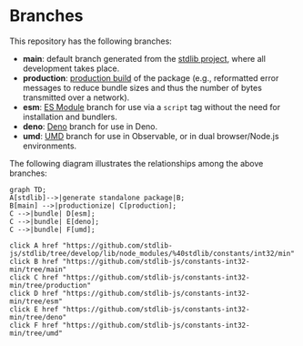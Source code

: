 <!--

@license Apache-2.0

Copyright (c) 2022 The Stdlib Authors.

Licensed under the Apache License, Version 2.0 (the "License");
you may not use this file except in compliance with the License.
You may obtain a copy of the License at

    http://www.apache.org/licenses/LICENSE-2.0

Unless required by applicable law or agreed to in writing, software
distributed under the License is distributed on an "AS IS" BASIS,
WITHOUT WARRANTIES OR CONDITIONS OF ANY KIND, either express or implied.
See the License for the specific language governing permissions and
limitations under the License.

-->

# Branches

This repository has the following branches:

-   **main**: default branch generated from the [stdlib project][stdlib-url], where all development takes place.
-   **production**: [production build][production-url] of the package (e.g., reformatted error messages to reduce bundle sizes and thus the number of bytes transmitted over a network).
-   **esm**: [ES Module][esm-url] branch for use via a `script` tag without the need for installation and bundlers.
-   **deno**: [Deno][deno-url] branch for use in Deno.
-   **umd**: [UMD][umd-url] branch for use in Observable, or in dual browser/Node.js environments.

The following diagram illustrates the relationships among the above branches:

```mermaid
graph TD;
A[stdlib]-->|generate standalone package|B;
B[main] -->|productionize| C[production];
C -->|bundle| D[esm];
C -->|bundle| E[deno];
C -->|bundle| F[umd];

click A href "https://github.com/stdlib-js/stdlib/tree/develop/lib/node_modules/%40stdlib/constants/int32/min"
click B href "https://github.com/stdlib-js/constants-int32-min/tree/main"
click C href "https://github.com/stdlib-js/constants-int32-min/tree/production"
click D href "https://github.com/stdlib-js/constants-int32-min/tree/esm"
click E href "https://github.com/stdlib-js/constants-int32-min/tree/deno"
click F href "https://github.com/stdlib-js/constants-int32-min/tree/umd"
```

[stdlib-url]: https://github.com/stdlib-js/stdlib/tree/develop/lib/node_modules/%40stdlib/constants/int32/min
[production-url]: https://github.com/stdlib-js/constants-int32-min/tree/production
[deno-url]: https://github.com/stdlib-js/constants-int32-min/tree/deno
[umd-url]: https://github.com/stdlib-js/constants-int32-min/tree/umd
[esm-url]: https://github.com/stdlib-js/constants-int32-min/tree/esm